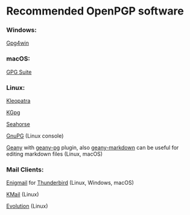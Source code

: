 # Recommended OpenPGP software

### Windows:

[Gpg4win](http://gpg4win.org)

### macOS:

[GPG Suite](https://gpgtools.org)

### Linux:

[Kleopatra](http://www.kde.org/applications/utilities/kleopatra/)

[KGpg](https://en.wikipedia.org/wiki/KGPG)

[Seahorse](https://en.wikipedia.org/wiki/Seahorse_%28software%29)

[GnuPG](https://gnupg.org) (Linux console)

[Geany](https://www.geany.org/) with [geany-pg](http://plugins.geany.org/geanypg.html) plugin, 
also [geany-markdown](http://plugins.geany.org/markdown.html) can be useful for editing markdown files (Linux, macOS)

### Mail Clients:

[Enigmail](https://www.enigmail.net) for [Thunderbird](https://www.mozilla.org/en-US/thunderbird/) (Linux, Windows, macOS)

[KMail](https://www.kde.org/applications/internet/kmail/) (Linux)

[Evolution](https://wiki.gnome.org/Apps/Evolution) (Linux)
